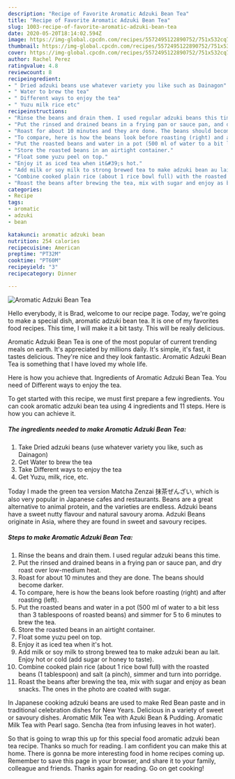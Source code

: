 ```yaml
---
description: "Recipe of Favorite Aromatic Adzuki Bean Tea"
title: "Recipe of Favorite Aromatic Adzuki Bean Tea"
slug: 1003-recipe-of-favorite-aromatic-adzuki-bean-tea
date: 2020-05-20T18:14:02.594Z
image: https://img-global.cpcdn.com/recipes/5572495122890752/751x532cq70/aromatic-adzuki-bean-tea-recipe-main-photo.jpg
thumbnail: https://img-global.cpcdn.com/recipes/5572495122890752/751x532cq70/aromatic-adzuki-bean-tea-recipe-main-photo.jpg
cover: https://img-global.cpcdn.com/recipes/5572495122890752/751x532cq70/aromatic-adzuki-bean-tea-recipe-main-photo.jpg
author: Rachel Perez
ratingvalue: 4.8
reviewcount: 8
recipeingredient:
- " Dried adzuki beans use whatever variety you like such as Dainagon"
- " Water to brew the tea"
- " Different ways to enjoy the tea"
- " Yuzu milk rice etc"
recipeinstructions:
- "Rinse the beans and drain them. I used regular adzuki beans this time."
- "Put the rinsed and drained beans in a frying pan or sauce pan, and dry roast over low-medium heat."
- "Roast for about 10 minutes and they are done. The beans should become darker."
- "To compare, here is how the beans look before roasting (right) and after roasting (left)."
- "Put the roasted beans and water in a pot (500 ml of water to a bit less than 3 tablespoons of roasted beans) and simmer for 5 to 6 minutes to brew the tea."
- "Store the roasted beans in an airtight container."
- "Float some yuzu peel on top."
- "Enjoy it as iced tea when it&#39;s hot."
- "Add milk or soy milk to strong brewed tea to make adzuki bean au lait. Enjoy hot or cold (add sugar or honey to taste)."
- "Combine cooked plain rice (about 1 rice bowl full) with the roasted beans (1 tablespoon) and salt (a pinch), simmer and turn into porridge."
- "Roast the beans after brewing the tea, mix with sugar and enjoy as bean snacks. The ones in the photo are coated with sugar."
categories:
- Recipe
tags:
- aromatic
- adzuki
- bean

katakunci: aromatic adzuki bean 
nutrition: 254 calories
recipecuisine: American
preptime: "PT32M"
cooktime: "PT60M"
recipeyield: "3"
recipecategory: Dinner

---
```



![Aromatic Adzuki Bean Tea](https://img-global.cpcdn.com/recipes/5572495122890752/751x532cq70/aromatic-adzuki-bean-tea-recipe-main-photo.jpg)

Hello everybody, it is Brad, welcome to our recipe page. Today, we're going to make a special dish, aromatic adzuki bean tea. It is one of my favorites food recipes. This time, I will make it a bit tasty. This will be really delicious.

Aromatic Adzuki Bean Tea is one of the most popular of current trending meals on earth. It's appreciated by millions daily. It's simple, it's fast, it tastes delicious. They're nice and they look fantastic. Aromatic Adzuki Bean Tea is something that I have loved my whole life.

Here is how you achieve that. Ingredients of Aromatic Adzuki Bean Tea. You need of Different ways to enjoy the tea.


To get started with this recipe, we must first prepare a few ingredients. You can cook aromatic adzuki bean tea using 4 ingredients and 11 steps. Here is how you can achieve it.

<!--inarticleads1-->

##### The ingredients needed to make Aromatic Adzuki Bean Tea:

1. Take  Dried adzuki beans (use whatever variety you like, such as Dainagon)
1. Get  Water to brew the tea
1. Take  Different ways to enjoy the tea
1. Get  Yuzu, milk, rice, etc.


Today I made the green tea version Matcha Zenzai 抹茶ぜんざい, which is also very popular in Japanese cafes and restaurants. Beans are a great alternative to animal protein, and the varieties are endless. Adzuki beans have a sweet nutty flavour and natural savoury aroma. Adzuki Beans originate in Asia, where they are found in sweet and savoury recipes. 

<!--inarticleads2-->

##### Steps to make Aromatic Adzuki Bean Tea:

1. Rinse the beans and drain them. I used regular adzuki beans this time.
1. Put the rinsed and drained beans in a frying pan or sauce pan, and dry roast over low-medium heat.
1. Roast for about 10 minutes and they are done. The beans should become darker.
1. To compare, here is how the beans look before roasting (right) and after roasting (left).
1. Put the roasted beans and water in a pot (500 ml of water to a bit less than 3 tablespoons of roasted beans) and simmer for 5 to 6 minutes to brew the tea.
1. Store the roasted beans in an airtight container.
1. Float some yuzu peel on top.
1. Enjoy it as iced tea when it&#39;s hot.
1. Add milk or soy milk to strong brewed tea to make adzuki bean au lait. Enjoy hot or cold (add sugar or honey to taste).
1. Combine cooked plain rice (about 1 rice bowl full) with the roasted beans (1 tablespoon) and salt (a pinch), simmer and turn into porridge.
1. Roast the beans after brewing the tea, mix with sugar and enjoy as bean snacks. The ones in the photo are coated with sugar.


In Japanese cooking adzuki beans are used to make Red Bean paste and in traditional celebration dishes for New Years. Delicious in a variety of sweet or savoury dishes. Aromatic Milk Tea with Azuki Bean &amp; Pudding. Aromatic Milk Tea with Pearl sago. Sencha (tea from infusing leaves in hot water). 

So that is going to wrap this up for this special food aromatic adzuki bean tea recipe. Thanks so much for reading. I am confident you can make this at home. There is gonna be more interesting food in home recipes coming up. Remember to save this page in your browser, and share it to your family, colleague and friends. Thanks again for reading. Go on get cooking!
